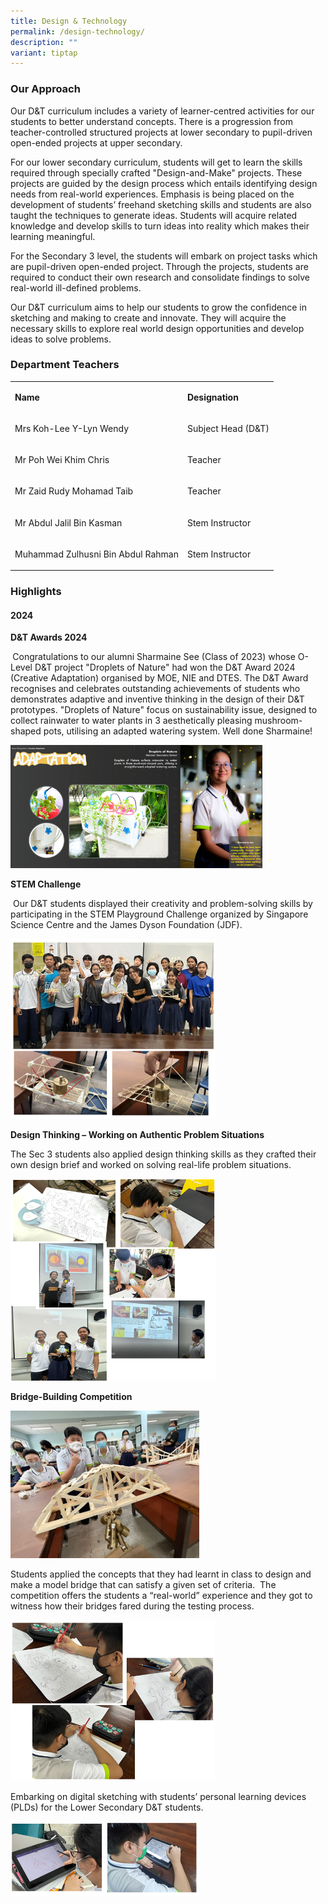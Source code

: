 ```yaml
---
title: Design & Technology
permalink: /design-technology/
description: ""
variant: tiptap
---
```

<h3>Our Approach</h3>
<p></p>
<p>Our D&amp;T curriculum includes a variety of learner-centred activities
for our students to better understand concepts. There is a progression
from teacher-controlled structured projects at lower secondary to pupil-driven
open-ended projects at upper secondary.</p>
<p>For our lower secondary curriculum, students will get to learn the skills
required through specially crafted "Design-and-Make" projects. These projects
are guided by the design process which entails identifying design needs
from real-world experiences. Emphasis is being placed on the development
of students’ freehand sketching skills and students are also taught the
techniques to generate ideas. Students will acquire related knowledge and
develop skills to turn ideas into reality which makes their learning meaningful.</p>
<p>For the Secondary 3 level, the students will embark on project tasks which
are pupil-driven open-ended project. Through the projects, students are
required to conduct their own research and consolidate findings to solve
real-world ill-defined problems.</p>
<p>Our D&amp;T curriculum aims to help our students to grow the confidence
in sketching and making to create and innovate. They will acquire the necessary
skills to explore real world design opportunities and develop ideas to
solve problems.</p>
<h3>Department Teachers</h3>
<table style="minWidth: 50px">
<colgroup>
<col>
<col>
</colgroup>
<tbody>
<tr>
<td rowspan="1" colspan="1">
<p><strong>Name</strong>
</p>
</td>
<td rowspan="1" colspan="1">
<p><strong>Designation</strong>
</p>
</td>
</tr>
<tr>
<td rowspan="1" colspan="1">
<p>Mrs Koh-Lee Y-Lyn Wendy</p>
</td>
<td rowspan="1" colspan="1">
<p>Subject Head (D&amp;T)</p>
</td>
</tr>
<tr>
<td rowspan="1" colspan="1">
<p>Mr Poh Wei Khim Chris</p>
</td>
<td rowspan="1" colspan="1">
<p>Teacher</p>
</td>
</tr>
<tr>
<td rowspan="1" colspan="1">
<p>Mr Zaid Rudy Mohamad Taib</p>
</td>
<td rowspan="1" colspan="1">
<p>Teacher</p>
</td>
</tr>
<tr>
<td rowspan="1" colspan="1">
<p>Mr Abdul Jalil Bin Kasman</p>
</td>
<td rowspan="1" colspan="1">
<p>Stem Instructor</p>
</td>
</tr>
<tr>
<td rowspan="1" colspan="1">
<p>Muhammad Zulhusni Bin Abdul Rahman</p>
</td>
<td rowspan="1" colspan="1">
<p>Stem Instructor</p>
</td>
</tr>
</tbody>
</table>
<h3>Highlights</h3>
<h4>2024</h4>
<p><strong>D&amp;T Awards 2024</strong>
</p>
<p><strong>&nbsp;</strong>Congratulations to our alumni Sharmaine See (Class
of 2023) whose O-Level D&amp;T project "Droplets of Nature" had won the
D&amp;T Award 2024 (Creative Adaptation) organised by MOE, NIE and DTES.
The D&amp;T Award recognises and celebrates outstanding achievements of
students who demonstrates adaptive and inventive thinking in the design
of their D&amp;T prototypes. "Droplets of Nature" focus on sustainability
issue, designed to collect rainwater to water plants in 3 aesthetically
pleasing mushroom-shaped pots, utilising an adapted watering system. Well
done Sharmaine!</p>
<p></p>
<div class="isomer-image-wrapper">
<img style="width: 80%;" height="auto" width="100%" alt="" src="/images/Departments/D&amp;T/pic1.png">
</div>
<p><strong>STEM Challenge</strong>
</p>
<p>&nbsp;Our D&amp;T students displayed their creativity and problem-solving
skills by participating in the STEM Playground Challenge organized by Singapore
Science Centre and the James Dyson Foundation (JDF).</p>
<p></p>
<div class="isomer-image-wrapper">
<img style="width: 65%;" height="auto" width="100%" alt="" src="/images/Departments/D&amp;T/pic2.png">
</div>
<p><strong>Design Thinking – Working on Authentic Problem Situations</strong>
</p>
<p>The Sec 3 students also applied design thinking skills as they crafted
their own design brief and worked on solving real-life problem situations.</p>
<div class="isomer-image-wrapper">
<img style="width: 65%;" height="auto" width="100%" alt="" src="/images/Departments/D&amp;T/pic3.png">
</div>
<p><strong>Bridge-Building Competition</strong>
</p>
<p></p>
<div class="isomer-image-wrapper">
<img style="width: 60%;" height="auto" width="100%" alt="" src="/images/Departments/D&amp;T/pic4.png">
</div>
<p>Students applied the concepts that they had learnt in class to design
and make a model bridge that can satisfy a given set of criteria.&nbsp;
The competition offers the students a “real-world” experience and they
got to witness how their bridges fared during the testing process.</p>
<div class="isomer-image-wrapper">
<img style="width: 65%;" height="auto" width="100%" alt="" src="/images/Departments/D&amp;T/pic5.png">
</div>
<p>Embarking on digital sketching with students’ personal learning devices
(PLDs) for the Lower Secondary D&amp;T students.</p>
<div class="isomer-image-wrapper">
<img style="width: 60%;" height="auto" width="100%" alt="" src="/images/Departments/D&amp;T/pic6.png">
</div>
<p></p>
<p></p>